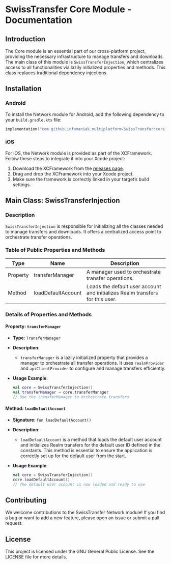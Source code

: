 # SwissTransfer Core Module - Documentation

## Introduction

The Core module is an essential part of our cross-platform project, providing the necessary infrastructure to manage transfers and
downloads. The main class of this module is `SwissTransferInjection`, which centralizes access to all functionalities via lazily
initialized properties and methods. This class replaces traditional dependency injections.

## Installation

### Android

To install the Network module for Android, add the following dependency to your `build.gradle.kts` file:

```kts
implementation("com.github.infomaniak.multiplatform-SwissTransfer:core:{tag}")
```

### iOS

For iOS, the Network module is provided as part of the XCFramework. Follow these steps to integrate it into your Xcode project:

1. Download the XCFramework from the [releases page](https://github.com/infomaniak/multiplatform-SwissTransfer/releases).
2. Drag and drop the XCFramework into your Xcode project.
3. Make sure the framework is correctly linked in your target’s build settings.

## Main Class: SwissTransferInjection

### Description

`SwissTransferInjection` is responsible for initializing all the classes needed to manage transfers and downloads. It offers a
centralized access point to orchestrate transfer operations.

### Table of Public Properties and Methods

| Type     | Name               | Description                                                                   |
|----------|--------------------|-------------------------------------------------------------------------------|
| Property | transferManager    | A manager used to orchestrate transfer operations.                            |
| Method   | loadDefaultAccount | Loads the default user account and initializes Realm transfers for this user. |

### Details of Properties and Methods

#### Property: `transferManager`

- **Type**: `TransferManager`
- **Description**:
    - `transferManager` is a lazily initialized property that provides a manager to orchestrate all transfer operations. It
      uses `realmProvider` and `apiClientProvider` to configure and manage transfers efficiently.

- **Usage Example**:
  ```kotlin
  val core = SwissTransferInjection()
  val transferManager = core.transferManager
  // Use the transferManager to orchestrate transfers
  ```

#### Method: `loadDefaultAccount`

- **Signature**: `fun loadDefaultAccount()`
- **Description**:
    - `loadDefaultAccount` is a method that loads the default user account and initializes Realm transfers for the default user ID
      defined in the constants. This method is essential to ensure the application is correctly set up for the default user from
      the start.

- **Usage Example**:
  ```kotlin
  val core = SwissTransferInjection()
  core.loadDefaultAccount()
  // The default user account is now loaded and ready to use
  ```

## Contributing

We welcome contributions to the SwissTransfer Network module! If you find a bug or want to add a new feature, please open an issue
or submit a pull request.

## License

This project is licensed under the GNU General Public License. See the LICENSE file for more details.

